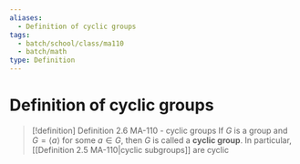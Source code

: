 ```yaml
---
aliases:
  - Definition of cyclic groups
tags:
  - batch/school/class/ma110
  - batch/math
type: Definition
---
```

# Definition of cyclic groups

> [!definition] Definition 2.6 MA-110 - cyclic groups
> If $G$ is a group and $G=\langle a\rangle$ for some $a \in G$, then $G$ is called a **cyclic group**. In particular, [[Definition 2.5 MA-110|cyclic subgroups]] are cyclic
